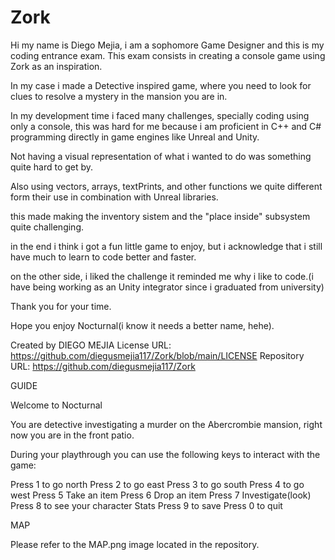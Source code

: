 # Zork
Hi my name is Diego Mejia, i am a sophomore Game Designer and this is my coding entrance exam.
This exam consists in creating a console game using Zork as an inspiration.

In my case i made a Detective inspired game, where you need to look for clues to resolve a mystery in the mansion you are in.

In my development time i faced many challenges, specially coding using only a console, this was hard for me because i am proficient in C++ and C# programming directly in game engines like Unreal and Unity.

Not having a visual representation of what i wanted to do was something quite hard to get by.

Also using vectors, arrays, textPrints, and other functions we quite different form their use in combination with Unreal libraries.

this made making the inventory sistem and the "place inside" subsystem quite challenging.

in the end i think i got a fun little game to enjoy, but i acknowledge that i still have much to learn to code better and faster.

on the other side, i liked the challenge it reminded me why i like to code.(i have being working as an Unity integrator since i graduated from university)

Thank you for your time.

Hope you enjoy Nocturnal(i know it needs a better name, hehe).


Created by DIEGO MEJIA
License URL: https://github.com/diegusmejia117/Zork/blob/main/LICENSE
Repository URL: https://github.com/diegusmejia117/Zork

GUIDE

Welcome to Nocturnal

You are detective investigating a murder on the Abercrombie mansion, right now you are in the front patio.

During your playthrough you can use the following keys to interact with the game:

Press 1 to go north
Press 2 to go east
Press 3 to go south
Press 4 to go west
Press 5 Take an item
Press 6 Drop an item
Press 7 Investigate(look)
Press 8 to see your character Stats
Press 9 to save
Press 0 to quit

MAP

Please refer to the MAP.png image located in the repository.







